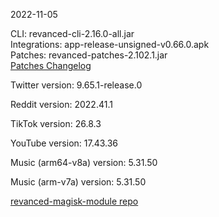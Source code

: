 2022-11-05
  
CLI: revanced-cli-2.16.0-all.jar  
Integrations: app-release-unsigned-v0.66.0.apk  
Patches: revanced-patches-2.102.1.jar  
[Patches Changelog](https://github.com/revanced/revanced-patches/releases/tag/v2.102.1)  

Twitter version: 9.65.1-release.0  

Reddit version: 2022.41.1  

TikTok version: 26.8.3  

YouTube version: 17.43.36  

Music (arm64-v8a) version: 5.31.50  

Music (arm-v7a) version: 5.31.50  

[revanced-magisk-module repo](https://github.com/j-hc/revanced-magisk-module)
